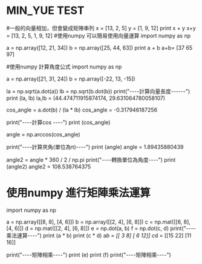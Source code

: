 MIN_YUE TEST
=========================
#一般的向量相加，但會變成矩陣串列
x = [13, 2, 5]
y = [1, 9, 12]
print x + y
x+y = [13, 2, 5, 1, 9, 12]
#使用numpy 可以簡易使用向量運算
import numpy as np

a = np.array([12, 21, 34])
b = np.array([25, 44, 63])
print a + b
a+b= [37 65 97]

#使用numpy 計算角度公式
import numpy as np

a = np.array([21, 31, 24])
b = np.array([-22, 13, -15])

la = np.sqrt(a.dot(a))
lb = np.sqrt(b.dot(b))
print("----計算向量長度------")
print (la, lb)
la,lb = (44.474711915874174, 29.631064780058107)

cos_angle = a.dot(b) / (la * lb)
cos_angle = -0.317946187256

print("----計算cos ----")
print (cos_angle)

angle = np.arccos(cos_angle)


print("----計算夾角(單位為π)----")
print (angle)
angle = 1.89435880439


angle2 = angle * 360 / 2 / np.pi
print("----轉換單位為角度----")
print (angle2)
angle2 = 108.538764375


# 使用numpy 進行矩陣乘法運算

import numpy as np

a = np.array([[8, 8], [4, 6]])
b = np.array([[2, 4], [6, 8]])
c = np.mat([[6, 8], [4, 6]])
d = np.mat([[2, 4], [6, 8]])
e = np.dot(a, b)
f = np.dot(c, d)
print("----乘法運算----")
print (a * b)
print (c * d)
a*b =
[[ 3  8]
 [ 6 12]]
c*d =
[[15 22]
 [11 16]]

print("----矩陣相乘----")
print (e)
print (f)
print("----矩陣相乘----")